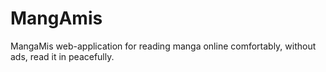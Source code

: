 # MangAmis
 MangaMis web-application for reading manga online comfortably, without ads, read it in peacefully.

